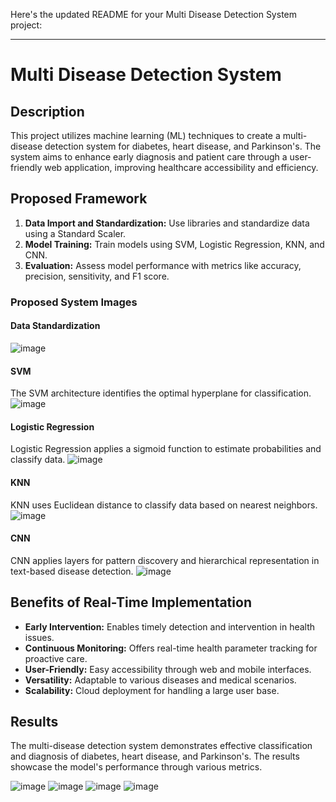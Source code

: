 Here's the updated README for your Multi Disease Detection System project:

---

# Multi Disease Detection System

## Description
This project utilizes machine learning (ML) techniques to create a multi-disease detection system for diabetes, heart disease, and Parkinson's. The system aims to enhance early diagnosis and patient care through a user-friendly web application, improving healthcare accessibility and efficiency.

## Proposed Framework
1. **Data Import and Standardization:** Use libraries and standardize data using a Standard Scaler.
2. **Model Training:** Train models using SVM, Logistic Regression, KNN, and CNN.
3. **Evaluation:** Assess model performance with metrics like accuracy, precision, sensitivity, and F1 score.

### Proposed System Images

#### Data Standardization
![image](https://github.com/user-attachments/assets/03683ae2-465c-4335-b1c7-fbd79d9aaa71)

#### SVM
The SVM architecture identifies the optimal hyperplane for classification.
![image](https://github.com/user-attachments/assets/4fb53fd5-e97e-40a5-aa16-5b206b50ddc3)

#### Logistic Regression
Logistic Regression applies a sigmoid function to estimate probabilities and classify data.
![image](https://github.com/user-attachments/assets/69f5525b-a37d-4de3-8b6f-4106d3fdf731)

#### KNN
KNN uses Euclidean distance to classify data based on nearest neighbors.
![image](https://github.com/user-attachments/assets/ad515ee2-2780-4185-960d-223f95b67e57)

#### CNN
CNN applies layers for pattern discovery and hierarchical representation in text-based disease detection.
![image](https://github.com/user-attachments/assets/aaab2681-9533-4111-946d-b3e5879d8e8f)

## Benefits of Real-Time Implementation
- **Early Intervention:** Enables timely detection and intervention in health issues.
- **Continuous Monitoring:** Offers real-time health parameter tracking for proactive care.
- **User-Friendly:** Easy accessibility through web and mobile interfaces.
- **Versatility:** Adaptable to various diseases and medical scenarios.
- **Scalability:** Cloud deployment for handling a large user base.

## Results
The multi-disease detection system demonstrates effective classification and diagnosis of diabetes, heart disease, and Parkinson's. The results showcase the model's performance through various metrics.

![image](https://github.com/user-attachments/assets/70f385db-b8b3-45f5-81bd-1fa9c677e745)
![image](https://github.com/user-attachments/assets/9f37208f-b57d-4db1-a7c0-4bb429f56d7d)
![image](https://github.com/user-attachments/assets/5e89d568-7d48-4c71-a208-0f14198613eb)
![image](https://github.com/pediredlaSuman/Multi-Disease-detection-System./assets/141764451/70d5d759-69cc-4cc1-99f2-73ad1733b36e)


